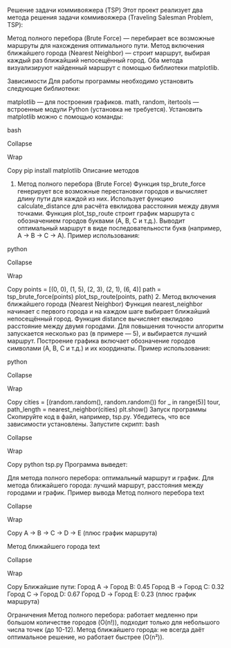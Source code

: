 Решение задачи коммивояжера (TSP)
Этот проект реализует два метода решения задачи коммивояжера (Traveling Salesman Problem, TSP):

Метод полного перебора (Brute Force) — перебирает все возможные маршруты для нахождения оптимального пути.
Метод включения ближайшего города (Nearest Neighbor) — строит маршрут, выбирая каждый раз ближайший непосещённый город.
Оба метода визуализируют найденный маршрут с помощью библиотеки matplotlib.

Зависимости
Для работы программы необходимо установить следующие библиотеки:

matplotlib — для построения графиков.
math, random, itertools — встроенные модули Python (установка не требуется).
Установить matplotlib можно с помощью команды:

bash

Collapse

Wrap

Copy
pip install matplotlib
Описание методов
1. Метод полного перебора (Brute Force)
Функция tsp_brute_force генерирует все возможные перестановки городов и вычисляет длину пути для каждой из них.
Использует функцию calculate_distance для расчёта евклидова расстояния между двумя точками.
Функция plot_tsp_route строит график маршрута с обозначением городов буквами (A, B, C и т.д.).
Выводит оптимальный маршрут в виде последовательности букв (например, A -> B -> C -> A).
Пример использования:

python

Collapse

Wrap

Copy
points = [(0, 0), (1, 5), (2, 3), (2, 1), (6, 4)]
path = tsp_brute_force(points)
plot_tsp_route(points, path)
2. Метод включения ближайшего города (Nearest Neighbor)
Функция nearest_neighbor начинает с первого города и на каждом шаге выбирает ближайший непосещённый город.
Функция distance вычисляет евклидово расстояние между двумя городами.
Для повышения точности алгоритм запускается несколько раз (в примере — 5), и выбирается лучший маршрут.
Построение графика включает обозначение городов символами (A, B, C и т.д.) и их координаты.
Пример использования:

python

Collapse

Wrap

Copy
cities = [(random.random(), random.random()) for _ in range(5)]
tour, path_length = nearest_neighbor(cities)
plt.show()
Запуск программы
Скопируйте код в файл, например, tsp.py.
Убедитесь, что все зависимости установлены.
Запустите скрипт:
bash

Collapse

Wrap

Copy
python tsp.py
Программа выведет:

Для метода полного перебора: оптимальный маршрут и график.
Для метода ближайшего города: лучший маршрут, расстояния между городами и график.
Пример вывода
Метод полного перебора
text

Collapse

Wrap

Copy
A -> B -> C -> D -> E
(плюс график маршрута)

Метод ближайшего города
text

Collapse

Wrap

Copy
Ближайшие пути:
Город A -> Город B: 0.45
Город B -> Город C: 0.32
Город C -> Город D: 0.67
Город D -> Город E: 0.23
(плюс график маршрута)

Ограничения
Метод полного перебора: работает медленно при большом количестве городов (O(n!)), подходит только для небольшого числа точек (до 10-12).
Метод ближайшего города: не всегда даёт оптимальное решение, но работает быстрее (O(n²)).

